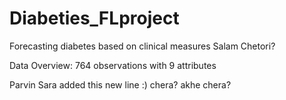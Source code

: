 # Diabeties_FLproject
Forecasting diabetes based on clinical measures
Salam Chetori?

Data Overview:
764 observations with 9 attributes




Parvin
Sara added this new line :)
chera? akhe chera?


